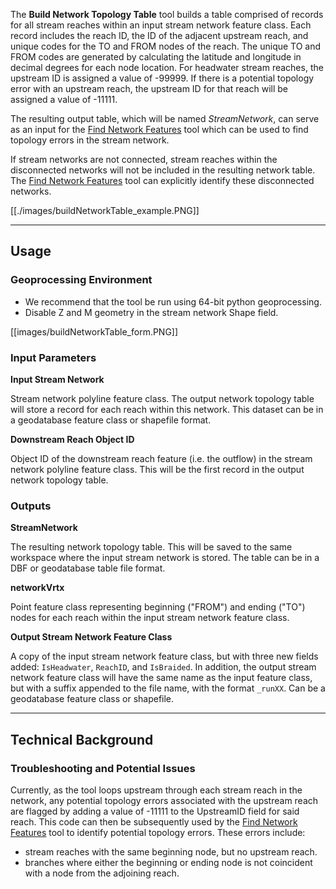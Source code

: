 The **Build Network Topology Table** tool builds a table comprised of records for all stream reaches within an input stream network feature class. Each record includes the reach ID, the ID of the adjacent upstream reach, and unique codes for the TO and FROM nodes of the reach. The unique TO and FROM codes are generated by calculating the latitude and longitude in decimal degrees for each node location. For headwater stream reaches, the upstream ID is assigned a value of -99999. If there is a potential topology error with an upstream reach, the upstream ID for that reach will be assigned a value of -11111.

The resulting output table, which will be named *StreamNetwork*, can serve as an input for the [Find Network Features](https://github.com/SouthForkResearch/gnat/wiki/Find-Network-Features) tool which can be used to find topology errors in the stream network. 

If stream networks are not connected, stream reaches within the disconnected networks will not be included in the resulting network table. The [Find Network Features](https://github.com/SouthForkResearch/gnat/wiki/Find-Network-Features) tool can explicitly identify these disconnected networks.

[[./images/buildNetworkTable_example.PNG]]

_______________________________________________________________
## Usage

### Geoprocessing Environment
* We recommend that the tool be run using 64-bit python geoprocessing.
* Disable Z and M geometry in the stream network Shape field.

[[images/buildNetworkTable_form.PNG]]

### Input Parameters
**Input Stream Network**

Stream network polyline feature class. The output network topology table will store a record for each reach within this network.  This dataset can be in a geodatabase feature class or shapefile format. 

**Downstream Reach Object ID**

Object ID of the downstream reach feature (i.e. the outflow) in the stream network polyline feature class. This will be the first record in the output network topology table.

### Outputs
**StreamNetwork**

The resulting network topology table.  This will be saved to the same workspace where the input stream network is stored. The table can be in a DBF or geodatabase table file format.

**networkVrtx**

Point feature class representing beginning ("FROM") and ending ("TO") nodes for each reach within the input stream network feature class.

**Output Stream Network Feature Class**

A copy of the input stream network feature class, but with three new fields added: `IsHeadwater`, `ReachID`, and `IsBraided`.  In addition, the output stream network feature class will have the same name as the input feature class, but with a suffix appended to the file name, with the format `_runXX`.  Can be a geodatabase feature class or shapefile.

_______________________________________________________________
## Technical Background
### Troubleshooting and Potential Issues
Currently, as the tool loops upstream through each stream reach in the network, any potential topology errors associated with the upstream reach are flagged by adding a value of -11111 to the UpstreamID field for said reach. This code can then be subsequently used by the [Find Network Features](https://github.com/SouthForkResearch/gnat/wiki/Find-Network-Features) tool to identify potential topology errors. These errors include:

* stream reaches with the same beginning node, but no upstream reach.
* branches where either the beginning or ending node is not coincident with a node from the adjoining reach.
